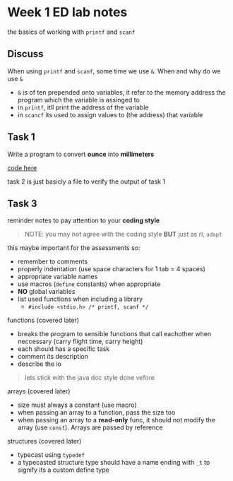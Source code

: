 # Week 1 ED lab notes

the basics of working with `printf` and `scanf`

## Discuss 

When using `printf` and `scanf`, some time we use `&`. When and why do we use `&`
- `&` is of ten prepended onto variables, it refer to the memory address the program which the variable is assinged to
- in `printf`, itll print the address of the variable
- in `scancf` its used to assign values to (the address) that variable

## Task 1

Write a program to convert **ounce** into **millimeters**

[code here](./t1_ounce_to_ml.c)

task 2 is just basicly a file to verify the output of task 1

## Task 3

reminder notes to pay attention to your **coding style**

> NOTE: you may not agree with the coding style **BUT** just as rl, `adapt`

this maybe important for the assessments so:

- remember to comments
- properly indentation (use space characters for 1 tab = 4 spaces)
- appropriate variable names
- use macros (`define` constants) when appropriate
- **NO** global variables
- list used functions when including a library
  - `#include <stdio.h> /* printf, scanf */`

functions (covered later)

- breaks the program to sensible functions that call eachother when neccessary (carry flight time, carry height)
- each should has a specific task
- comment its description
- describe the io

> lets stick with the java doc style done vefore

arrays (covered later)

- size must always a constant (use macro)
- when passing an array to a function, pass the size too
- when passing an array to a **read-only** func, it should not modify the array (use `const`). Arrays are passed by reference

structures (covered later)

- typecast using `typedef`
- a typecasted structure type should have a name ending with `_t` to signify its a custom define type